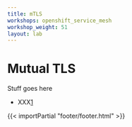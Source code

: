 ```yaml
---
title: mTLS
workshops: openshift_service_mesh
workshop_weight: 51
layout: lab
---
```


# Mutual TLS
Stuff goes here


* XXX[1]

[1]: https://xxxx

{{< importPartial "footer/footer.html" >}}